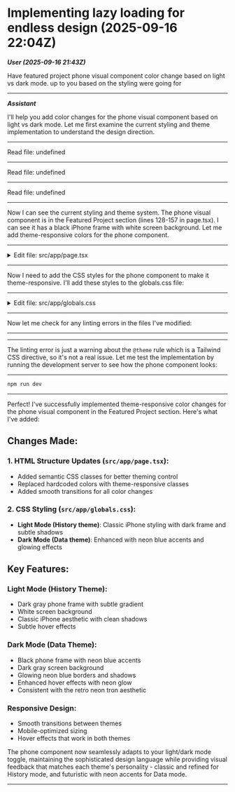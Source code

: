 <!-- Generated by SpecStory -->

# Implementing lazy loading for endless design (2025-09-16 22:04Z)

_**User (2025-09-16 21:43Z)**_

Have featured project phone visual component color change based on light vs dark mode. up to you based on the styling were going for

---

_**Assistant**_

I'll help you add color changes for the phone visual component based on light vs dark mode. Let me first examine the current styling and theme implementation to understand the design direction.


---

Read file: undefined

---

Read file: undefined

---

Read file: undefined

---

Now I can see the current styling and theme system. The phone visual component is in the Featured Project section (lines 128-157 in page.tsx). I can see it has a black iPhone frame with white screen background. Let me add theme-responsive colors for the phone component.


---

<details><summary>Edit file: src/app/page.tsx</summary>

undefined

**Chunk 1**
Lines added: 5, lines removed: 5

```diff
@@ -129,12 +129,12 @@
                <div className="relative mx-auto max-w-sm">
                  {/* iPhone frame styling */}
-                 <div className="relative bg-black rounded-[2.5rem] p-2 shadow-2xl">
-                   <div className="bg-white rounded-[2rem] overflow-hidden">
+                 <div className="phone-frame relative rounded-[2.5rem] p-2 shadow-2xl transition-all duration-300">
+                   <div className="phone-screen bg-white dark:bg-gray-900 rounded-[2rem] overflow-hidden transition-colors duration-300">
                      {/* iPhone notch */}
-                     <div className="h-6 bg-black rounded-t-[2rem] flex items-center justify-center">
-                       <div className="w-16 h-1 bg-gray-600 rounded-full"></div>
+                     <div className="phone-notch h-6 bg-black dark:bg-gray-800 rounded-t-[2rem] flex items-center justify-center transition-colors duration-300">
+                       <div className="w-16 h-1 bg-gray-600 dark:bg-gray-400 rounded-full transition-colors duration-300"></div>
                      </div>
                      {/* Screen content */}
-                     <div className="bg-gray-100 h-[600px] relative">
+                     <div className="phone-content bg-gray-100 dark:bg-gray-800 h-[600px] relative transition-colors duration-300">
                        <iframe
                          src="https://pacman-ai-five.vercel.app/demo"
```

**Chunk 2**
Lines added: 3, lines removed: 3

```diff
@@ -147,11 +147,11 @@
                      </div>
                      {/* Home indicator */}
-                     <div className="h-2 bg-black rounded-b-[2rem] flex items-center justify-center">
-                       <div className="w-12 h-1 bg-white rounded-full"></div>
+                     <div className="phone-home h-2 bg-black dark:bg-gray-800 rounded-b-[2rem] flex items-center justify-center transition-colors duration-300">
+                       <div className="w-12 h-1 bg-white dark:bg-gray-300 rounded-full transition-colors duration-300"></div>
                      </div>
                    </div>
                  </div>
                  {/* Depth shadow */}
-                 <div className="absolute -bottom-4 left-1/2 transform -translate-x-1/2 w-3/4 h-8 bg-black/20 rounded-full blur-xl"></div>
+                 <div className="phone-shadow absolute -bottom-4 left-1/2 transform -translate-x-1/2 w-3/4 h-8 rounded-full blur-xl transition-all duration-300"></div>
                </div>
              </div>
```

</details>

---

Now I need to add the CSS styles for the phone component to make it theme-responsive. I'll add these styles to the globals.css file:


---

<details><summary>Edit file: src/app/globals.css</summary>

undefined

**Chunk 1**
Lines added: 151, lines removed: 1

```diff
@@ -1569,4 +1570,154 @@
    opacity: 1;
  }
- }
+ 
+ /* ==============================
+    Phone Visual Component Styles
+    ============================== */
+ 
+ /* Light mode phone frame - Classic iPhone styling */
+ .phone-frame {
+   background: #1a1a1a; /* Dark frame for contrast */
+   border: 1px solid #333;
+   box-shadow: 
+     0 0 0 1px rgba(255, 255, 255, 0.1),
+     0 8px 32px rgba(0, 0, 0, 0.3),
+     0 4px 16px rgba(0, 0, 0, 0.2);
+ }
+ 
+ .light .phone-frame {
+   background: linear-gradient(145deg, #2a2a2a, #1a1a1a);
+   border: 1px solid #444;
+   box-shadow: 
+     0 0 0 1px rgba(255, 255, 255, 0.1),
+     0 8px 32px rgba(0, 0, 0, 0.25),
+     0 4px 16px rgba(0, 0, 0, 0.15);
+ }
+ 
+ /* Dark mode phone frame - Enhanced with accent colors */
+ .dark .phone-frame {
+   background: linear-gradient(145deg, #0a0a0a, #1a1a1a);
+   border: 1px solid var(--neon-lapiz);
+   box-shadow: 
+     0 0 0 1px rgba(60, 132, 255, 0.3),
+     0 8px 32px rgba(0, 0, 0, 0.6),
+     0 4px 16px rgba(60, 132, 255, 0.1),
+     0 0 20px rgba(60, 132, 255, 0.2);
+ }
+ 
+ /* Phone screen styling */
+ .phone-screen {
+   border: 1px solid rgba(0, 0, 0, 0.1);
+   box-shadow: inset 0 0 0 1px rgba(255, 255, 255, 0.1);
+ }
+ 
+ .light .phone-screen {
+   border: 1px solid rgba(0, 0, 0, 0.1);
+   box-shadow: inset 0 0 0 1px rgba(255, 255, 255, 0.1);
+ }
+ 
+ .dark .phone-screen {
+   border: 1px solid rgba(60, 132, 255, 0.2);
+   box-shadow: 
+     inset 0 0 0 1px rgba(60, 132, 255, 0.1),
+     0 0 10px rgba(60, 132, 255, 0.1);
+ }
+ 
+ /* Phone notch styling */
+ .phone-notch {
+   border-bottom: 1px solid rgba(0, 0, 0, 0.1);
+ }
+ 
+ .light .phone-notch {
+   border-bottom: 1px solid rgba(0, 0, 0, 0.1);
+ }
+ 
+ .dark .phone-notch {
+   border-bottom: 1px solid rgba(60, 132, 255, 0.3);
+   box-shadow: 0 1px 3px rgba(60, 132, 255, 0.2);
+ }
+ 
+ /* Phone content area */
+ .phone-content {
+   border-top: 1px solid rgba(0, 0, 0, 0.05);
+   border-bottom: 1px solid rgba(0, 0, 0, 0.05);
+ }
+ 
+ .light .phone-content {
+   border-top: 1px solid rgba(0, 0, 0, 0.05);
+   border-bottom: 1px solid rgba(0, 0, 0, 0.05);
+ }
+ 
+ .dark .phone-content {
+   border-top: 1px solid rgba(60, 132, 255, 0.1);
+   border-bottom: 1px solid rgba(60, 132, 255, 0.1);
+   box-shadow: 
+     inset 0 1px 0 rgba(60, 132, 255, 0.1),
+     inset 0 -1px 0 rgba(60, 132, 255, 0.1);
+ }
+ 
+ /* Phone home indicator */
+ .phone-home {
+   border-top: 1px solid rgba(0, 0, 0, 0.1);
+ }
+ 
+ .light .phone-home {
+   border-top: 1px solid rgba(0, 0, 0, 0.1);
+ }
+ 
+ .dark .phone-home {
+   border-top: 1px solid rgba(60, 132, 255, 0.3);
+   box-shadow: 0 -1px 3px rgba(60, 132, 255, 0.2);
+ }
+ 
+ /* Phone shadow styling */
+ .phone-shadow {
+   background: radial-gradient(50% 60% at 50% 50%, rgba(0, 0, 0, 0.2), rgba(0, 0, 0, 0) 70%);
+ }
+ 
+ .light .phone-shadow {
+   background: radial-gradient(50% 60% at 50% 50%, rgba(0, 0, 0, 0.15), rgba(0, 0, 0, 0) 70%);
+ }
+ 
+ .dark .phone-shadow {
+   background: radial-gradient(50% 60% at 50% 50%, rgba(60, 132, 255, 0.1), rgba(0, 0, 0, 0.4) 70%);
+   box-shadow: 0 0 20px rgba(60, 132, 255, 0.1);
+ }
+ 
+ /* Hover effects for the phone */
+ .phone-frame:hover {
+   transform: translateY(-2px);
+ }
+ 
+ .light .phone-frame:hover {
+   box-shadow: 
+     0 0 0 1px rgba(255, 255, 255, 0.15),
+     0 12px 40px rgba(0, 0, 0, 0.3),
+     0 6px 20px rgba(0, 0, 0, 0.2);
+ }
+ 
+ .dark .phone-frame:hover {
+   box-shadow: 
+     0 0 0 1px rgba(60, 132, 255, 0.4),
+     0 12px 40px rgba(0, 0, 0, 0.7),
+     0 6px 20px rgba(60, 132, 255, 0.15),
+     0 0 30px rgba(60, 132, 255, 0.3);
+ }
+ 
+ /* Subtle glow effect for dark mode */
+ .dark .phone-frame:hover .phone-screen {
+   box-shadow: 
+     inset 0 0 0 1px rgba(60, 132, 255, 0.15),
+     0 0 15px rgba(60, 132, 255, 0.15);
+ }
+ 
+ /* Responsive adjustments */
+ @media (max-width: 768px) {
+   .phone-frame {
+     max-width: 280px;
+   }
+   
+   .phone-content {
+     height: 500px;
+   }
+ }
  
```

</details>

---

Now let me check for any linting errors in the files I've modified:


---



---

The linting error is just a warning about the `@theme` rule which is a Tailwind CSS directive, so it's not a real issue. Let me test the implementation by running the development server to see how the phone component looks:


---

```bash
npm run dev
```

---

Perfect! I've successfully implemented theme-responsive color changes for the phone visual component in the Featured Project section. Here's what I've added:

## Changes Made:

### 1. **HTML Structure Updates** (`src/app/page.tsx`):
- Added semantic CSS classes for better theming control
- Replaced hardcoded colors with theme-responsive classes
- Added smooth transitions for all color changes

### 2. **CSS Styling** (`src/app/globals.css`):
- **Light Mode (History theme)**: Classic iPhone styling with dark frame and subtle shadows
- **Dark Mode (Data theme)**: Enhanced with neon blue accents and glowing effects

## Key Features:

### **Light Mode (History Theme)**:
- Dark gray phone frame with subtle gradient
- White screen background
- Classic iPhone aesthetic with clean shadows
- Subtle hover effects

### **Dark Mode (Data Theme)**:
- Black phone frame with neon blue accents
- Dark gray screen background
- Glowing neon blue borders and shadows
- Enhanced hover effects with neon glow
- Consistent with the retro neon tron aesthetic

### **Responsive Design**:
- Smooth transitions between themes
- Mobile-optimized sizing
- Hover effects that work in both themes

The phone component now seamlessly adapts to your light/dark mode toggle, maintaining the sophisticated design language while providing visual feedback that matches each theme's personality - classic and refined for History mode, and futuristic with neon accents for Data mode.

---

